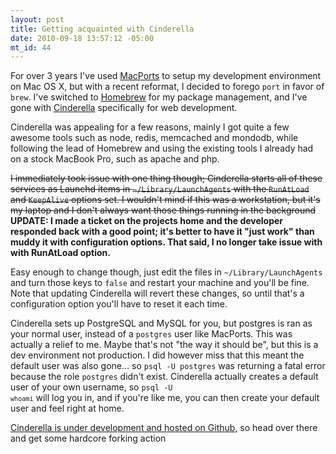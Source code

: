 ```yaml
--- 
layout: post
title: Getting acquainted with Cinderella
date: 2010-09-18 13:57:12 -05:00
mt_id: 44
---
```

For over 3 years I've used [MacPorts][1] to setup my development environment on Mac OS X, but with a recent reformat, I decided to forego `port` in favor of `brew`.  I've switched to [Homebrew][3] for my package management, and I've gone with [Cinderella][3] specifically for web development.

Cinderella was appealing for a few reasons, mainly I got quite a few awesome tools such as node, redis, memcached and mondodb, while following the lead of Homebrew and using the existing tools I already had on a stock MacBook Pro, such as apache and php.  

<strike>I immediately took issue with one thing though; Cinderella starts all of these services as Launchd items in `~/Library/LaunchAgents` with the `RunAtLoad` and `KeepAlive` options set.  I wouldn't mind if this was a workstation, but it's my laptop and I don't always want those things running in the background</strike> 
__UPDATE: I made a ticket on the projects home and the developer responded back with a good point; it's better to have it "just work" than muddy it with configuration options.  That said, I no longer take issue with with RunAtLoad option.__

Easy enough to change though, just edit the files in `~/Library/LaunchAgents` and turn those keys to `false` and restart your machine and you'll be fine.  Note that updating Cinderella will revert these changes, so until that's a configuration option you'll have to reset it each time.

Cinderella sets up PostgreSQL and MySQL for you, but postgres is ran as your normal user, instead of a `postgres` user like MacPorts.  This was actually a relief to me.  Maybe that's not "the way it should be", but this is a dev environment not production.  I did however miss that this meant the default user was also gone... so `psql -U postgres` was returning a fatal error because the role `postgres` didn't exist.  Cinderella actually creates a default user of your own username, so <code>psql -U `whoami`</code> will log you in, and if you're like me, you can then create your default user and feel right at home.  

[Cinderella is under development and hosted on Github][4], so head over there and get some hardcore forking action 

[1]: http://www.macports.org/ 
[2]: http://www.atmos.org/cinderella/intro.html
[3]: http://github.com/mxcl/homebrew
[4]: http://github.com/atmos/cinderella 
